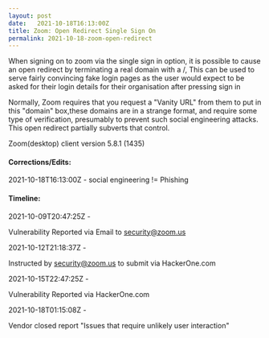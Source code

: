```yaml
---
layout: post
date:   2021-10-18T16:13:00Z
title: Zoom: Open Redirect Single Sign On
permalink: 2021-10-18-zoom-open-redirect
---
```


When signing on to zoom via the single sign in option, it is possible to cause an open redirect by terminating a real domain with a /, This can be used to serve fairly convincing fake login pages as the user would expect to be asked for their login details for their organisation after pressing sign in

Normally, Zoom requires that you request a "Vanity URL" from them to put in this "domain" box,these domains are in a strange format, and require some type of verification, presumably to prevent such social engineering attacks. This open redirect partially subverts that control.

Zoom(desktop) client version 5.8.1 (1435)


#### Corrections/Edits:

2021-10-18T16:13:00Z - social engineering != Phishing


#### Timeline:

2021-10-09T20:47:25Z - 

Vulnerability Reported via Email to security@zoom.us

2021-10-12T21:18:37Z -

Instructed by security@zoom.us to submit via HackerOne.com

2021-10-15T22:47:25Z -  

Vulnerability Reported via HackerOne.com

2021-10-18T01:15:08Z - 

Vendor closed report "Issues that require unlikely user interaction"
